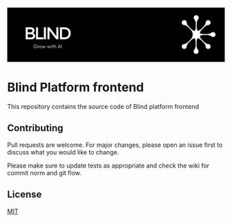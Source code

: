 ![](.github/banner.png)

# Blind Platform frontend

This repository contains the source code of Blind platform frontend

## Contributing

Pull requests are welcome. For major changes, please open an issue first to discuss what you would like to change.

Please make sure to update tests as appropriate and check the wiki for commit norm and git flow.

## License
[MIT](https://choosealicense.com/licenses/mit/)
